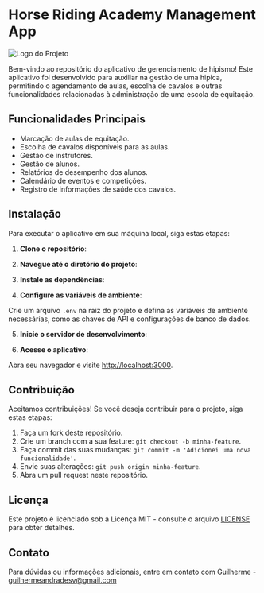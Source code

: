 # Horse Riding Academy Management App

![Logo do Projeto](link_para_a_imagem_do_logo.png)

Bem-vindo ao repositório do aplicativo de gerenciamento de hipismo! Este aplicativo foi desenvolvido para auxiliar na gestão de uma hipica, permitindo o agendamento de aulas, escolha de cavalos e outras funcionalidades relacionadas à administração de uma escola de equitação.

## Funcionalidades Principais

- Marcação de aulas de equitação.
- Escolha de cavalos disponíveis para as aulas.
- Gestão de instrutores.
- Gestão de alunos.
- Relatórios de desempenho dos alunos.
- Calendário de eventos e competições.
- Registro de informações de saúde dos cavalos.

## Instalação

Para executar o aplicativo em sua máquina local, siga estas etapas:

1. **Clone o repositório**:


2. **Navegue até o diretório do projeto**:


3. **Instale as dependências**:


4. **Configure as variáveis de ambiente**:

Crie um arquivo `.env` na raiz do projeto e defina as variáveis de ambiente necessárias, como as chaves de API e configurações de banco de dados.

5. **Inicie o servidor de desenvolvimento**:


6. **Acesse o aplicativo**:

Abra seu navegador e visite [http://localhost:3000](http://localhost:3000).

## Contribuição

Aceitamos contribuições! Se você deseja contribuir para o projeto, siga estas etapas:

1. Faça um fork deste repositório.
2. Crie um branch com a sua feature: `git checkout -b minha-feature`.
3. Faça commit das suas mudanças: `git commit -m 'Adicionei uma nova funcionalidade'`.
4. Envie suas alterações: `git push origin minha-feature`.
5. Abra um pull request neste repositório.

## Licença

Este projeto é licenciado sob a Licença MIT - consulte o arquivo [LICENSE](LICENSE) para obter detalhes.

## Contato

Para dúvidas ou informações adicionais, entre em contato com Guilherme - guilhermeandradesv@gmail.com
